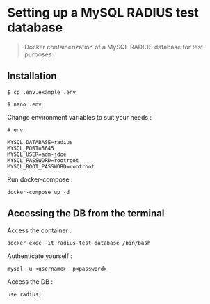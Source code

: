 # Setting up a MySQL RADIUS test database
> Docker containerization of a MySQL RADIUS database for test purposes

## Installation

`
$ cp .env.example .env
`

`
$ nano .env
`

Change environment variables to suit your needs :

```text
# env

MYSQL_DATABASE=radius
MYSQL_PORT=5645
MYSQL_USER=adm-jdoe
MYSQL_PASSWORD=rootroot
MYSQL_ROOT_PASSWORD=rootroot
```

Run docker-compose :

```shell
docker-compose up -d
```

## Accessing the DB from the terminal

Access the container :

```shell
docker exec -it radius-test-database /bin/bash
```

Authenticate yourself :

```shell
mysql -u <username> -p<password>
```

Access the DB :

```shell
use radius;
```

